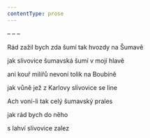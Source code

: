 ```yaml
---
contentType: prose
---
```


– – –

Rád zažil bych zda šumí tak hvozdy na Šumavě

jak slivovice šumavská šumí v mojí hlavě

ani kouř milířů nevoní tolik na Boubíně

jak vůně jež z Karlovy slivovice se line

Ach voní-li tak celý šumavský prales

jak rád bych do něho

s lahví slivovice zalez
